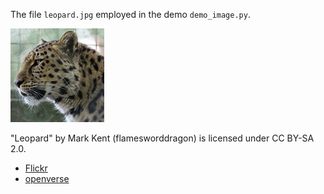 The file `leopard.jpg` employed in the demo `demo_image.py`.

![Leopard Image](leopard.jpg)

"Leopard" by Mark Kent (flamesworddragon) is licensed under CC BY-SA 2.0.

* [Flickr](https://www.flickr.com/photos/31343702@N06/5710239437)
* [openverse](https://openverse.org/image/94b35018-0cb0-4639-9dda-83e9b052c403?q=leopard)

